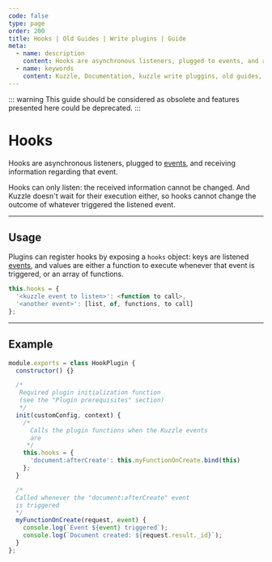 ```yaml
---
code: false
type: page
order: 200
title: Hooks | Old Guides | Write plugins | Guide 
meta:
  - name: description
    content: Hooks are asynchronous listeners, plugged to events, and receiving information regarding that event.
  - name: keywords
    content: Kuzzle, Documentation, kuzzle write pluggins, old guides, Hooks
---
```


<DeprecatedBadge version="2.8.0" />

::: warning
This guide should be considered as obsolete and features presented here could be deprecated.
:::

# Hooks

Hooks are asynchronous listeners, plugged to [events](/core/2/guides/develop-on-kuzzle/event-system), and receiving information regarding that event.

Hooks can only listen: the received information cannot be changed. And Kuzzle doesn't wait for their execution either, so hooks cannot change the outcome of whatever triggered the listened event.

---

## Usage

Plugins can register hooks by exposing a `hooks` object: keys are listened [events](/core/2/guides/develop-on-kuzzle/event-system), and values are either a function to execute whenever that event is triggered, or an array of functions.

```js
this.hooks = {
  '<kuzzle event to listen>': <function to call>,
  '<another event>': [list, of, functions, to call]
};
```

---

## Example

```js
module.exports = class HookPlugin {
  constructor() {}

  /*
   Required plugin initialization function
   (see the "Plugin prerequisites" section)
   */
  init(customConfig, context) {
    /*
      Calls the plugin functions when the Kuzzle events
      are
     */
    this.hooks = {
      'document:afterCreate': this.myFunctionOnCreate.bind(this)
    };
  }

  /*
  Called whenever the "document:afterCreate" event
  is triggered
  */
  myFunctionOnCreate(request, event) {
    console.log(`Event ${event} triggered`);
    console.log(`Document created: ${request.result._id}`);
  }
};
```
